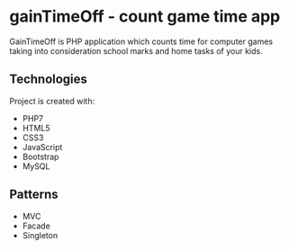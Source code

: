 # gainTimeOff - count game time app
GainTimeOff is PHP application which counts time for computer games taking into consideration school marks and home tasks of your kids.

## Technologies
Project is created with:
* PHP7
* HTML5
* CSS3
* JavaScript
* Bootstrap
* MySQL

## Patterns
* MVC
* Facade
* Singleton
